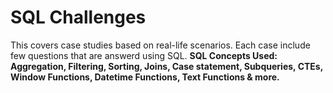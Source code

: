 # SQL Challenges

This covers case studies based on real-life scenarios. Each case include few questions that are answerd using SQL.
<b> SQL Concepts Used: Aggregation, Filtering, Sorting, Joins, Case statement, Subqueries, CTEs, Window Functions, Datetime Functions, Text Functions & more.</b> 
